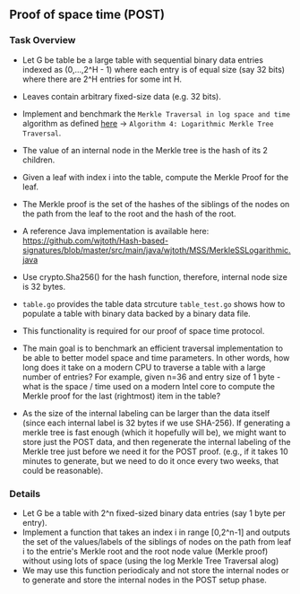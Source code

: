 ## Proof of space time (POST)

### Task Overview
- Let G be table be a large table with sequential binary data entries indexed as (0,...,2^H - 1) where each entry is of equal size (say 32 bits) where there are 2^H entries for some int H.
- Leaves contain arbitrary fixed-size data (e.g. 32 bits).
- Implement and benchmark the `Merkle Traversal in log space and time` algorithm as defined [here](https://github.com/spacemeshos/go-spacemesh/blob/master/research/szydlo-loglog.pdf) -> `Algorithm 4: Logarithmic Merkle Tree Traversal`.
- The value of an internal node in the Merkle tree is the hash of its 2 children.
- Given a leaf with index i into the table, compute the Merkle Proof for the leaf.
- The Merkle proof is the set of the hashes of the siblings of the nodes on the path from the leaf to the root and the hash of the root. 
- A reference Java implementation is available here: https://github.com/wjtoth/Hash-based-signatures/blob/master/src/main/java/wjtoth/MSS/MerkleSSLogarithmic.java
- Use crypto.Sha256() for the hash function, therefore, internal node size is 32 bytes.
- `table.go` provides the table data strcuture `table_test.go` shows how to populate a table with binary data backed by a binary data file.
- This functionality is required for our proof of space time protocol.
- The main goal is to benchmark an efficient traversal implementation to be able to better model space and time parameters. In other words, how long does it take on a modern CPU to traverse a table with a large number of entries? For example, given n=36 and entry size of 1 byte - what is the space / time used on a modern Intel core to compute the Merkle proof for the last (rightmost) item in the table?

- As the size of the internal labeling can be larger than the data itself (since each internal label is 32 bytes if we use SHA-256). If generating a merkle tree is fast enough (which it hopefully will be), we might want to store just the POST data, and then regenerate the internal labeling of the Merkle tree just before we need it for the POST proof. (e.g., if it takes 10 minutes to generate, but we need to do it once every two weeks, that could be reasonable).

### Details
- Let G be a table with 2^n fixed-sized binary data entries (say 1 byte per entry).
- Implement a function that takes an index i in range [0,2^n-1] and outputs the set of the values/labels of the siblings of nodes on the path from leaf i to the entrie's Merkle root and the root node value (Merkle proof) without using lots of space (using the log Merkle Tree Traversal alog)
- We may use this function periodicaly and not store the internal nodes or to generate and store the internal nodes in the POST setup phase.

